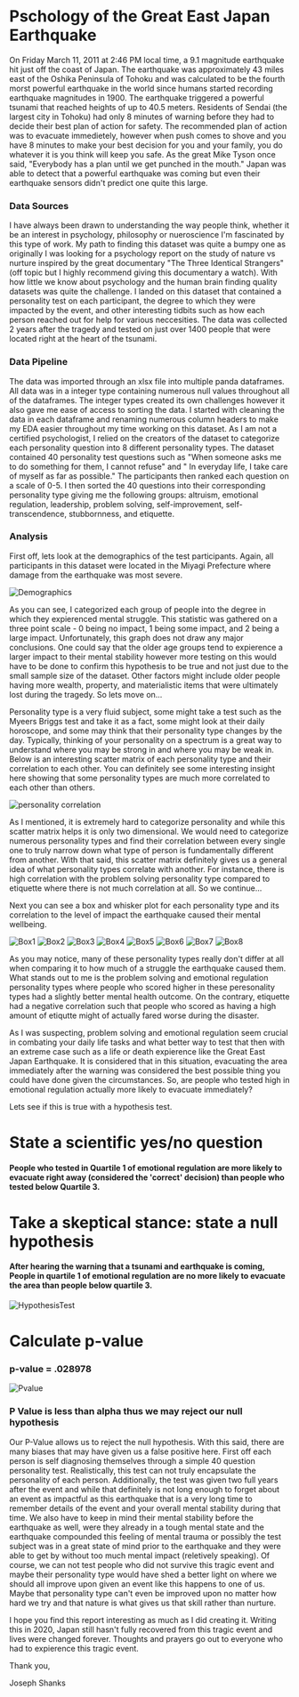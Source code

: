 # Pschology of the Great East Japan Earthquake

On Friday March 11, 2011 at 2:46 PM local time, a 9.1 magnitude earthquake hit just off the coast of Japan. The earthquake was approximately 43 miles east of the Oshika Peninsula of Tohoku and was calculated to be the fourth morst powerful earthquake in the world since humans started recording earthquake magnitudes in 1900. The earthquake triggered a powerful tsunami that reached heights of up to 40.5 meters. Residents of Sendai (the largest city in Tohoku) had only 8 minutes of warning before they had to decide their best plan of action for safety. The recommended plan of action was to evacuate immedietely, however when push comes to shove and you have 8 minutes to make your best decision for you and your family, you do whatever it is you think will keep you safe. As the great Mike Tyson once said, "Everybody has a plan until we get punched in the mouth." Japan was able to detect that a powerful earthquake was coming but even their earthquake sensors didn't predict one quite this large. 

### Data Sources

I have always been drawn to understanding the way people think, whether it be an interest in psychology, philosophy or nueroscience I'm  fascinated by this type of work. My path to finding this dataset was quite a bumpy one as originally I was looking for a psychology report on the study of nature vs nurture inspired by the great documentary "The Three Identical Strangers" (off topic but I highly recommend giving this documentary a watch). With how little we know about psychology and the human brain finding quality datasets was quite the challenge. I landed on this dataset that contained a personality test on each participant, the degree to which they were impacted by the event, and other interesting tidbits such as how each person reached out for help for various neccesities. The data was collected 2 years after the tragedy and tested on just over 1400 people that were located right at the heart of the tsunami. 

### Data Pipeline

The data was imported through an xlsx file into multiple panda dataframes. All data was in a integer type containing numerous null values throughout all of the dataframes. The integer types created its own challenges however it also gave me ease of access to sorting the data. I started with cleaning the data in each dataframe and renaming numerous column headers to make my EDA easier throughout my time working on this dataset. As I am not a certified psychologist, I relied on the creators of the dataset to categorize each personality question into 8 different personality types. The dataset contained 40 personality test questions such as "When someone asks me to do something for them, I cannot refuse" and " In everyday life, I take care of myself as far as possible." The participants then ranked each question on a scale of 0-5. I then sorted the 40 questions into their corresponding personality type giving me the following groups: altruism, emotional regulation, leadership, problem solving, self-improvement, self-transcendence, stubbornness, and etiquette.

### Analysis

First off, lets look at the demographics of the test participants. Again, all participants in this dataset were located in the Miyagi Prefecture where damage from the earthquake was most severe. 

<img src="Images/StackedBar3.png"
     alt="Demographics" />


As you can see, I categorized each group of people into the degree in which they expierenced mental struggle. This statistic was gathered on a three point scale - 0 being no impact, 1 being some impact, and 2 being a large impact. Unfortunately, this graph does not draw any major conclusions. One could say that the older age groups tend to expierence a larger impact to their mental stability however more testing on this would have to be done to confirm this hypothesis to be true and not just due to the small sample size of the dataset. Other factors might include older people having more wealth, property, and materialistic items that were ultimately lost during the tragedy. So lets move on...

Personality type is a very fluid subject, some might take a test such as the Myeers Briggs test and take it as a fact, some might look at their daily horoscope, and some may think that their personality type changes by the day. Typically, thinking of your personality on a spectrum is a great way to understand where you may be strong in and where you may be weak in. Below is an interesting scatter matrix of each personality type and their correlation to each other. You can definitely see some interesting insight here showing that some personality types are much more correlated to each other than others. 


<img src="Images/scatter.png"
     alt="personality correlation" />

As I mentioned, it is extremely hard to categorize personality and while this scatter matrix helps it is only two dimensional. We would need to categorize numerous personality types and find their correlation between every single one to truly narrow down what type of person is fundamentally different from another. With that said, this scatter matrix definitely gives us a general idea of what personality types correlate with another. For instance, there is high correlation with the problem solving personality type compared to etiquette where there is not much correlation at all. So we continue...

Next you can see a box and whisker plot for each personality type and its correlation to the level of impact the earthquake caused their mental wellbeing. 

<img src="Images/Altruism.png"
     alt="Box1" />
<img src="Images/EmoReg.png"
     alt="Box2" />
<img src="Images/Etiquette.png"
     alt="Box3" />
<img src="Images/Leadership.png"
     alt="Box4" />
<img src="Images/ProblemSolving.png"
     alt="Box5" />
<img src="Images/SelfImprove.png"
     alt="Box6" />
<img src="Images/SelfTranscendence.png"
     alt="Box7" />
<img src="Images/Stubbornness.png"
     alt="Box8" />

As you may notice, many of these personality types really don't differ at all when comparing it to how much of a struggle the earthquake caused them. What stands out to me is the problem solving and emotional regulation personality types where people who scored higher in these peresonality types had a slightly better mental health outcome. On the contrary, etiquette had a negative correlation such that people who scored as having a high amount of etiqutte might of actually fared worse during the disaster.

As I was suspecting, problem solving and emotional regulation seem crucial in combating your daily life tasks and what better way to test that then with an extreme case such as a life or death expierence like the Great East Japan Earthquake. It is considered that in this situation, evacuating the area immediately after the warning was considered the best possible thing you could have done given the circumstances. So, are people who tested high in emotional regulation actually more likely to evacuate immediately?

Lets see if this is true with a hypothesis test.

# State a scientific yes/no question



#### People who tested in Quartile 1 of emotional regulation are more likely to evacuate right away (considered the 'correct' decision) than people who tested below Quartile 3.

# Take a skeptical stance: state a null hypothesis

#### After hearing the warning that a tsunami and earthquake is coming, People in quartile 1 of emotional regulation are no more likely to evacuate the area than people below quartile 3.

<img src="Images/Screen Shot 2020-04-10 at 2.18.28 PM.png"
     alt="HypothesisTest" />


# Calculate p-value

### p-value = .028978

<img src="Images/Pvalue.png"
     alt="Pvalue" />

### P Value is less than alpha thus we may reject our null hypothesis

Our P-Value allows us to reject the null hypothesis. With this said, there are many biases that may have given us a false positive here. First off each person is self diagnosing themselves through a simple 40 question personality test. Realistically, this test can not truly encapsulate the personality of each person. Additionally, the test was given two full years after the event and while that definitely is not long enough to forget about an event as impactful as this earthquake that is a very long time to remember details of the event and your overall mental stability during that time. We also have to keep in mind their mental stability before the earthquake as well, were they already in a tough mental state and the earthquake compounded this feeling of mental trauma or possibly the test subject was in a great state of mind prior to the earthquake and they were able to get by without too much mental impact (reletively speaking). Of course, we can not test people who did not survive this tragic event and maybe their personality type would have shed a better light on where we should all improve upon given an event like this happens to one of us. Maybe that personality type can't even be improved upon no matter how hard we try and that nature is what gives us that skill rather than nurture. 

I hope you find this report interesting as much as I did creating it. Writing this in 2020, Japan still hasn't fully recovered from this tragic event and lives were changed forever. Thoughts and prayers go out to everyone who had to expierence this tragic event. 

Thank you,

Joseph Shanks


